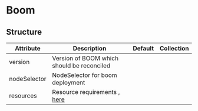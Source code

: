 # Boom 
 

## Structure 
 

| Attribute    | Description                                                | Default | Collection  |
| ------------ | ---------------------------------------------------------- | ------- | ----------  |
| version      | Version of BOOM which should be reconciled                 |         |             |
| nodeSelector | NodeSelector for boom deployment                           |         |             |
| resources    | Resource requirements , [here](v1/ResourceRequirements.md) |         |             |
